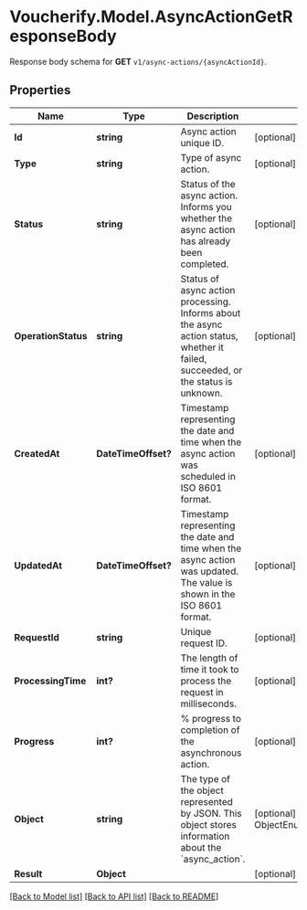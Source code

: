 # Voucherify.Model.AsyncActionGetResponseBody
Response body schema for **GET** `v1/async-actions/{asyncActionId}`.

## Properties

Name | Type | Description | Notes
------------ | ------------- | ------------- | -------------
**Id** | **string** | Async action unique ID. | [optional] 
**Type** | **string** | Type of async action. | [optional] 
**Status** | **string** | Status of the async action. Informs you whether the async action has already been completed. | [optional] 
**OperationStatus** | **string** | Status of async action processing. Informs about the async action status, whether it failed, succeeded, or the status is unknown. | [optional] 
**CreatedAt** | **DateTimeOffset?** | Timestamp representing the date and time when the async action was scheduled in ISO 8601 format. | [optional] 
**UpdatedAt** | **DateTimeOffset?** | Timestamp representing the date and time when the async action was updated. The value is shown in the ISO 8601 format. | [optional] 
**RequestId** | **string** | Unique request ID. | [optional] 
**ProcessingTime** | **int?** | The length of time it took to process the request in milliseconds. | [optional] 
**Progress** | **int?** | % progress to completion of the asynchronous action. | [optional] 
**Object** | **string** | The type of the object represented by JSON. This object stores information about the &#x60;async_action&#x60;. | [optional] [default to ObjectEnum.AsyncAction]
**Result** | **Object** |  | [optional] 

[[Back to Model list]](../README.md#documentation-for-models) [[Back to API list]](../README.md#documentation-for-api-endpoints) [[Back to README]](../README.md)

